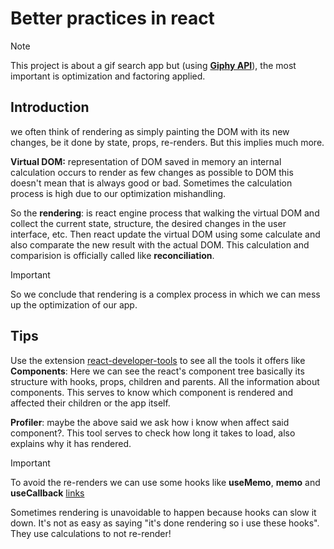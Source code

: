 # Better practices in react

> [!NOTE]
> This project is about a gif search app but (using **[Giphy API](https://developers.giphy.com/docs/sdk)**), the most important is optimization and factoring applied.

## Introduction

we often think of rendering as simply painting the DOM with its new changes, be it done by state, props, re-renders. But this implies much more.

**Virtual DOM:** representation of DOM saved in memory an internal calculation occurs to render as few changes as possible to DOM this doesn't mean that is always good or bad. Sometimes the calculation process is high due to our optimization mishandling.

So the **rendering**: is react engine process that walking the virtual DOM and collect the current state, structure, the desired changes in the user interface, etc. Then react update the virtual DOM using some calculate and also comparate the new result with the actual DOM. This calculation and comparision is officially called like **reconciliation**.

> [!IMPORTANT]
> So we conclude that rendering is a complex process in which we can mess up the optimization of our app.

## Tips

Use the extension [react-developer-tools](https://chrome.google.com/webstore/detail/react-developer-tools/fmkadmapgofadopljbjfkapdkoienihi?hl=es) to see all the tools it offers like **Components**: Here we can see the react's component tree basically its structure with hooks, props, children and parents. All the information about components.
This serves to know which component is rendered and affected their children or the app itself.

**Profiler**: maybe the above said we ask how i know when affect said component?. This tool serves to check how long it takes to load, also explains why it has rendered.

> [!IMPORTANT]
> To avoid the re-renders we can use some hooks like **useMemo**, **memo** and **useCallback** [links](https://es.reactjs.org/docs/hooks-reference.html)

Sometimes rendering is unavoidable to happen because hooks can slow it down. It's not as easy as saying "it's done rendering so i use these hooks". They use calculations to not re-render!
